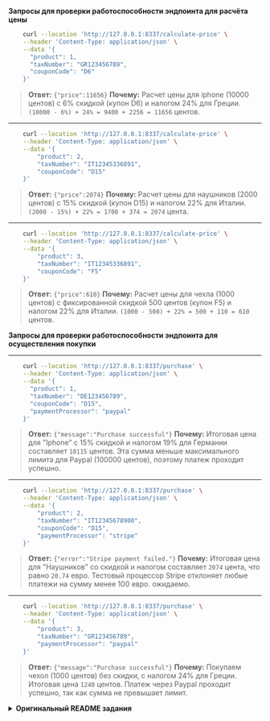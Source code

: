 <summary><strong>Запросы для проверки работоспособности эндпоинта для расчёта цены</strong></summary>

```bash
    curl --location 'http://127.0.0.1:8337/calculate-price' \
    --header 'Content-Type: application/json' \
    --data '{
      "product": 1,
      "taxNumber": "GR123456789",
      "couponCode": "D6"
    }'
```
> **Ответ:** `{"price":11656}`
> **Почему:** Расчет цены для iphone (10000 центов) с 6% скидкой (купон D6) и налогом 24% для Греции.
> `(10000 - 6%) + 24% = 9400 + 2256 = 11656` центов.

---

```bash
    curl --location 'http://127.0.0.1:8337/calculate-price' \
    --header 'Content-Type: application/json' \
    --data '{
        "product": 2,
        "taxNumber": "IT12345336891",
        "couponCode": "D15"
    }'
```
> **Ответ:** `{"price":2074}`
> **Почему:** Расчет цены для наушников (2000 центов) с 15% скидкой (купон D15) и налогом 22% для Италии.
> `(2000 - 15%) + 22% = 1700 + 374 = 2074` цента.

---

```bash
    curl --location 'http://127.0.0.1:8337/calculate-price' \
    --header 'Content-Type: application/json' \
    --data '{
        "product": 3,
        "taxNumber": "IT12345336891",
        "couponCode": "F5"
    }'
```
> **Ответ:** `{"price":610}`
> **Почему:** Расчет цены для чехла (1000 центов) с фиксированной скидкой 500 центов (купон F5) и налогом 22% для Италии.
> `(1000 - 500) + 22% = 500 + 110 = 610` центов.

<summary><strong>Запросы для проверки работоспособности эндпоинта для осуществления покупки</strong></summary>

---

```bash
    curl --location 'http://127.0.0.1:8337/purchase' \
    --header 'Content-Type: application/json' \
    --data '{
      "product": 1,
      "taxNumber": "DE123456789",
      "couponCode": "D15",
      "paymentProcessor": "paypal"
    }'
```
> **Ответ:** `{"message":"Purchase successful"}`
> **Почему:** Итоговая цена для "Iphone" с 15% скидкой и налогом 19% для Германии составляет `10115` центов. Эта сумма меньше максимального лимита для Paypal (100000 центов), поэтому платеж проходит успешно.

---

```bash
    curl --location 'http://127.0.0.1:8337/purchase' \
    --header 'Content-Type: application/json' \
    --data '{
        "product": 2,
        "taxNumber": "IT12345678900",
        "couponCode": "D15",
        "paymentProcessor": "stripe"
    }'
```
> **Ответ:** `{"error":"Stripe payment failed."}`
> **Почему:** Итоговая цена для "Наушников" со скидкой и налогом составляет `2074` цента, что равно `20.74` евро. Тестовый процессор Stripe отклоняет любые платежи на сумму менее 100 евро. ожидаемо.

---

```bash
    curl --location 'http://127.0.0.1:8337/purchase' \
    --header 'Content-Type: application/json' \
    --data '{
        "product": 3,
        "taxNumber": "GR123456789",
        "paymentProcessor": "paypal"
    }'
```
> **Ответ:** `{"message":"Purchase successful"}`
> **Почему:** Покупаем чехол (1000 центов) без скидки, с налогом 24% для Греции. Итоговая цена `1240` центов. Платеж через Paypal проходит успешно, так как сумма не превышает лимит.

<details>
<summary><strong>Оригинальный README задания</strong></summary>

# Написать Symfony REST-приложение для расчета цены продукта и проведения оплаты

Необходимо реализовать 2 эндпоинта:
1. POST: для расчёта цены

http://127.0.0.1:8337/calculate-price

Пример JSON тела запроса:
```
{
    "product": 1,
    "taxNumber": "DE123456789",
    "couponCode": "D15"
}
```
2. POST: для осуществления покупки

http://127.0.0.1:8337/purchase

Пример JSON тела запроса:
```
{
    "product": 1,
    "taxNumber": "IT12345678900",
    "couponCode": "D15",
    "paymentProcessor": "paypal"
}
```

При успешном выполнении запроса следует возвращать HTTP ответ с кодом 200.

При неверных входных данных или ошибках оплаты следует возвращать HTTP ответ с кодом 400 (или 422), содержащий JSON объект с описанием ошибок.

## Продукты
Продукты предполагается хранить в БД. В качестве примера можно использовать 3 продукта:
- Iphone (100 евро)
- Наушники (20 евро)
- Чехол (10 евро)

## Купоны
Купоны позволяют применить скидку к покупке и могут быть двух типов:
- фиксированная сумма скидки
- процент от суммы покупки

Предполагается, что купоны создаются продавцом и хранятся в системе. Например, при наличии купонов P10 (скидка 10%) и P100 (скидка 100%) покупатель не должен иметь возможности применить несуществующий купон P50.

Формат кода купона вы можете выбрать на своё усмотрение.

## Расчет налога
Налог рассчитывается исходя из страны налогового номера и прибавляется к цене продукта:
- Германия - 19%
- Италия - 22%
- Франция - 20%
- Греция - 24%

Например, цена Iphone для покупателя из Греции составит 124 евро (100 евро + налог 24%). Если у покупателя есть купон на 6% скидку, то цена будет 116.56 евро (100 евро - 6% скидка + налог 24%).

## Формат налогового номера
Форматы налоговых номеров для разных стран:
- DEXXXXXXXXX - Германия
- ITXXXXXXXXXXX - Италия
- GRXXXXXXXXX - Греция
- FRYYXXXXXXXXX - Франция

где X - любая цифра от 0 до 9, Y - любая буква. Длина налогового номера различается в зависимости от страны.

## Начало работы
Для удобства выполнения и проверки задания предлагаем вам создать репозиторий, используя данный репозиторий, как шаблон (не форкайте его!).  
Это даст доступ к базовому Docker-контейнеру с необходимыми для задания компонентами. Для установки выполните `make init`, что запустит Symfony-приложение на порту 8337, смонтировав текущую директорию в контейнер.

Имейте в виду: контейнер предназначен для Linux и Mac. Для Windows потребуется WSL. Работая с нами, вы будете использовать контейнеры с аналогичными требованиями.

## Детали выполнения
При выполнении задания необходимо:
- реализовать валидацию всех полей запроса, включая корректность налогового номера, используя Symfony Validator
- рассчитать итоговую цену с учетом купона (если применим) и налога
- использовать `PaypalPaymentProcessor::pay()` или `StripePaymentProcessor::processPayment()` для проведения платежа. Эти классы представлены в компоненте `systemeio/test-for-candidates` и не должны модифицироваться.
- обновить `requests.http`, демонстрируя логику работы вашего приложения.

CRUD для сущностей предполагается уже реализованным, дополнительные проверки в сервисах не требуются.

По завершении отправьте ссылку на репозиторий.

Учитывайте возможность добавления новых платежных процессоров.

Если какая-то часть задания кажется сложной, выберите простейшее решение и комментируйте альтернативные подходы, которые рассматривали.

### Будет плюсом
- Расширенная контейнеризация
- Использование сущностей, PostgreSQL/MySQL
- Наличие PHPUnit тестов
- Соответствие кода принципам SOLID
- Поэтапное оформление коммитов
- Показать способность избегать сложных подходов вроде onion-based/DDD/CQS/гексагональной архитектуры в пользу корректности и полноты решения.
</details>
